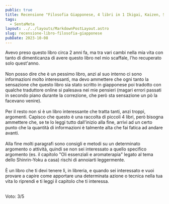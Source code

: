 ```yaml
---
public: true
title: Recensione "Filosofia Giapponese, 4 libri in 1 Ikigai, Kaizen, Shinrin-yoku, Kintsukuroi"
tags:
  - SentaMeta
layout: ../../layouts/MarkdownPostLayout.astro
slug: recensione-libro-filosofia-giapponese
pubDate: 2023-10-08
---
```


Avevo preso questo libro circa 2 anni fa, ma tra vari cambi nella mia vita con tanto di dimenticanza di avere questo libro nel mio scaffale, l'ho recuperato solo quest'anno.<br /><br />
Non posso dire che è un pessimo libro, anzi al suo interno ci sono informazioni molto interessanti, ma devo ammettere che ogni tanto la sensazione che questo libro sia stato scritto in giapponese poi tradotto con qualche traduttore online si palesava nei mie pensieri (magari errori passati in secondo piano durante la correzione, che però sta sensazione un pò la facevano venire).<br /><br />
Per il resto non sì è un libro interessante che tratta tanti, anzi troppi, argomenti. Capisco che questo è una raccolta di piccoli 4 libri, però bisogna ammettere che, se te lo leggi tutto dall'inizio alla fine, arrivi ad un certo punto che la quantità di informazioni è talmente alta che fai fatica ad andare avanti.<br /><br />
Alla fine  molti paragrafi sono consigli e metodi su un determinato argomento o attività, quindi se non sei interessato a quello specifico argomento (es. il capitolo "Oli essenziali e aromaterapia" legato al tema dello Shinrin-Yoku a casa) rischi di annoiarti leggermente.<br /><br />
È un libro che ti devi tenere lì, in libreria, e quando sei interessato e vuoi provare a capire come apportare una determinata azione o tecnica nella tua vita lo riprendi e ti leggi il capitolo che ti interessa.<br /><br />

Voto: 3/5